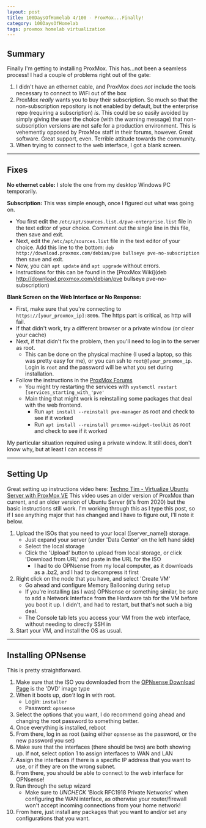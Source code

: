 ```yaml
---
layout: post
title: 100DaysOfHomelab 4/100 - ProxMox...Finally!
category: 100DaysOfHomelab
tags: proxmox homelab virtualization
---
```

## Summary
Finally I'm getting to installing ProxMox. This has...not been a seamless process! I had a couple of problems right out of the gate:
1. I didn't have an ethernet cable, and ProxMox does _not_ include the tools necessary to connect to WiFi out of the box
2. ProxMox _really_ wants you to buy their subscription. So much so that the non-subscription repository is not enabled by default, but the enterprise repo (requiring a subscription) _is_. This could be so easily avoided by simply giving the user the choice (with the warning message) that non-subscription versions are not safe for a production environment. This is vehemently opposed by ProxMox staff in their forums, however. Great software. Great support, even. Terrible attitude towards the community.
3. When trying to connect to the web interface, I got a blank screen.

----

## Fixes
**No ethernet cable:** I stole the one from my desktop Windows PC temporarily.

**Subscription:** This was simple enough, once I figured out what was going on.
* You first edit the ```/etc/apt/sources.list.d/pve-enterprise.list``` file in the text editor of your choice. Comment out the single line in this file, then save and exit.
* Next, edit the ```/etc/apt/sources.list``` file in the text editor of your choice. Add this line to the bottom: ```deb http://download.proxmox.com/debian/pve bullseye pve-no-subscription``` then save and exit.
* Now, you can ```apt update``` and ```apt upgrade``` without errors.
* Instructions for this can be found in the [ProxMox Wiki](deb http://download.proxmox.com/debian/pve bullseye pve-no-subscription)

**Blank Screen on the Web Interface or No Response:**
* First, make sure that you're connecting to ```https://[your_proxmox_ip]:8006```. The https part is critical, as http will fail.
* If that didn't work, try a different browser or a private window (or clear your cache)
* Next, if that didn't fix the problem, then you'll need to log in to the server as root.
	- This can be done on the physical machine (I used a laptop, so this was pretty easy for me), or you can ssh to ```root@[your_proxmox_ip```. Login is `root` and the password will be what you set during installation.
* Follow the instructions in the [ProxMox Forums](https://forum.proxmox.com/threads/blank-web-interface.81356/)
	- You might try restarting the services with ```systemctl restart [services_starting_with_'pve'```
	- Main thing that might work is reinstalling some packages that deal with the web frontend.
		+ Run ```apt install --reinstall pve-manager``` as root and check to see if it worked
		+ Run ```apt install --reinstall proxmox-widget-toolkit``` as root and check to see if it worked

My particular situation required using a private window. It still does, don't know why, but at least I can access it!

----

## Setting Up
Great setting up instructions video here: [Techno Tim - Virtualize Ubuntu Server with ProxMox VE](https://www.youtube.com/watch?v=YR9SNDD8WB4)
This video uses an older version of ProxMox than current, and an older version of Ubuntu Server (it's from 2020) but the basic instructions still work. I'm working through this as I type this post, so if I see anything major that has changed and I have to figure out, I'll note it below.
1. Upload the ISOs that you need to your local ([server_name]) storage.
	- Just expand your server (under 'Data Center' on the left hand side)
	- Select the local storage
	- Click the 'Upload' button to upload from local storage, or click 'Download from URL' and paste in the URL for the ISO
		+ I had to do OPNsense from my local computer, as it downloads as a .bz2, and I had to decompress it first
2. Right click on the node that you have, and select 'Create VM'
	- Go ahead and configure Memory Ballooning during setup
	- If you're installing (as I was) OPNsense or something similar, be sure to add a Network Interface from the Hardware tab for the VM before you boot it up. I didn't, and had to restart, but that's not such a big deal.
	- The Console tab lets you access your VM from the web interface, without needing to directly SSH in
3. Start your VM, and install the OS as usual.

----

## Installing OPNsense
This is pretty straightforward.
1. Make sure that the ISO you downloaded from the [OPNsense Download Page](https://opnsense.org/download/) is the 'DVD' image type
2. When it boots up, _don't_ log in with root.
	- Login: ```installer```
	- Password: ```opnsense```
3. Select the options that you want, I do recommend going ahead and changing the root password to something better.
4. Once everything is installed, reboot
5. From there, log in as root (using either ```opnsense``` as the password, or the new password you set)
6. Make sure that the interfaces (there should be two) are both showing up. If not, select option 1 to assign interfaces to WAN and LAN
7. Assign the interfaces if there is a specific IP address that you want to use, or if they are on the wrong subnet.
8. From there, you should be able to connect to the web interface for OPNsense!
9. Run through the setup wizard 
	- Make sure to _UNCHECK_ 'Block RFC1918 Private Networks' when configuring the WAN interface, as otherwise your router/firewall won't accept incoming connections from your home network!
10. From here, just install any packages that you want to and/or set any configurations that you want.